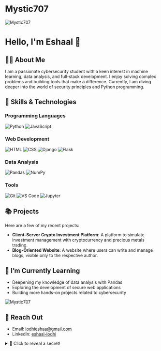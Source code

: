 # Mystic707 
![Mystic707](https://img.shields.io/badge/Mystic707-Secret%20Agent-purple?style=for-the-badge)

# Hello, I'm Eshaal 👋

## 👩‍💻 About Me
I am a passionate cybersecurity student with a keen interest in machine learning, data analysis, and full-stack development. I enjoy solving complex problems and building tools that make a difference. Currently, I am diving deeper into the world of security principles and Python programming.

## 🚀 Skills & Technologies
### Programming Languages
![Python](https://img.shields.io/badge/Python-3776AB?style=for-the-badge&logo=python&logoColor=white)
![JavaScript](https://img.shields.io/badge/JavaScript-F7DF1E?style=for-the-badge&logo=javascript&logoColor=black)

### Web Development
![HTML](https://img.shields.io/badge/HTML5-E34F26?style=for-the-badge&logo=html5&logoColor=white)
![CSS](https://img.shields.io/badge/CSS3-1572B6?style=for-the-badge&logo=css3&logoColor=white)
![Django](https://img.shields.io/badge/Django-092E20?style=for-the-badge&logo=django&logoColor=white)
![Flask](https://img.shields.io/badge/Flask-000000?style=for-the-badge&logo=flask&logoColor=white)

### Data Analysis
![Pandas](https://img.shields.io/badge/Pandas-150458?style=for-the-badge&logo=pandas&logoColor=white)
![NumPy](https://img.shields.io/badge/NumPy-013243?style=for-the-badge&logo=numpy&logoColor=white)

### Tools
![Git](https://img.shields.io/badge/Git-F05032?style=for-the-badge&logo=git&logoColor=white)
![VS Code](https://img.shields.io/badge/VS%20Code-007ACC?style=for-the-badge&logo=visualstudiocode&logoColor=white)
![Jupyter](https://img.shields.io/badge/Jupyter-F37626?style=for-the-badge&logo=jupyter&logoColor=white)

## 📚 Projects
Here are a few of my recent projects:
- **Client-Server Crypto Investment Platform:** A platform to simulate investment management with cryptocurrency and precious metals trading.
- **Blog-Oriented Website:** A website where users can write and manage blogs, visible only to the respective author.

## 🌱 I’m Currently Learning
- Deepening my knowledge of data analysis with Pandas
- Exploring the development of secure web applications
- Building more hands-on projects related to cybersecurity

![Mystic707](https://media.giphy.com/media/FwrYnkBVgU04auYtHE/giphy.gif?cid=ecf05e47zqfzna0k1ubwdiuzf2axum9oc94ljt9i6l0chfr8&ep=v1_gifs_search&rid=giphy.gif&ct=g)



## 💬 Reach Out
- Email: lodhieshaa@gmail.com
- LinkedIn: [eshaal-lodhi](https://www.linkedin.com/in/eshaal-lodhi/)
<details>
  <summary>🤫 Click to reveal a secret!</summary>

🔮 You have unlocked the secret of Mystic707!  
🎭 Keep your curiosity alive!  
Feel free to check out my repositories for more projects!
